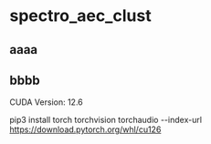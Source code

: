# spectro_aec_clust


## aaaa

## bbbb


CUDA Version: 12.6  

pip3 install torch torchvision torchaudio --index-url https://download.pytorch.org/whl/cu126



